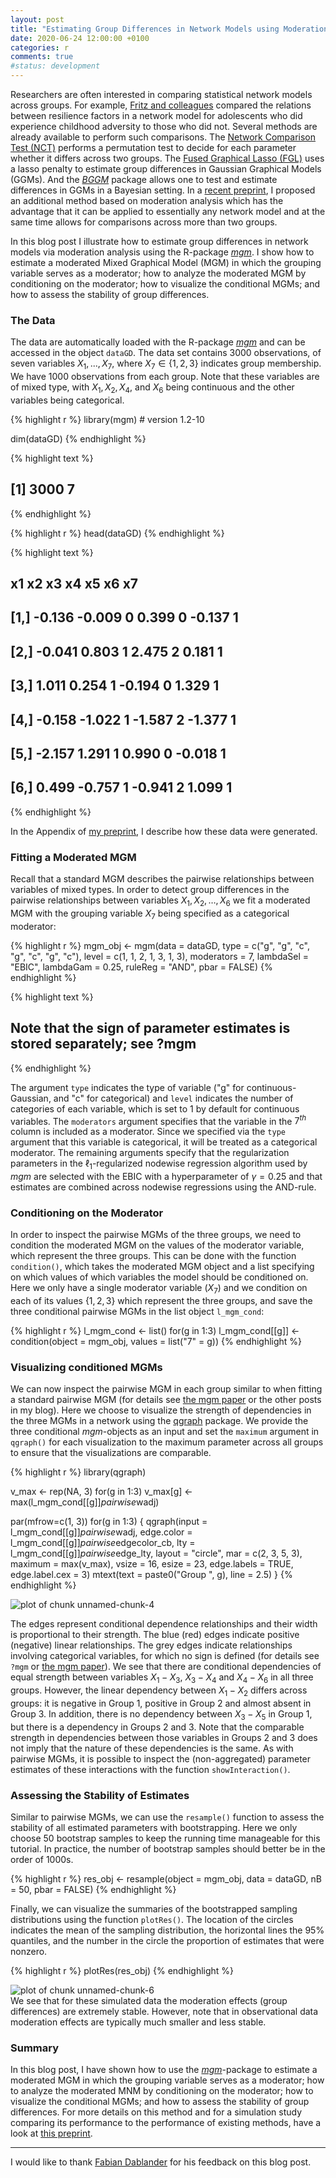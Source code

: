 ```yaml
---
layout: post
title: "Estimating Group Differences in Network Models using Moderation"
date: 2020-06-24 12:00:00 +0100
categories: r
comments: true
#status: development
---
```


Researchers are often interested in comparing statistical network models across groups. For example, [Fritz and colleagues](https://www.nature.com/articles/s41598-018-34130-2) compared the relations between resilience factors in a network model for adolescents who did experience childhood adversity to those who did not. Several methods are already available to perform such comparisons. The [Network Comparison Test (NCT)](https://cran.r-project.org/web/packages/NetworkComparisonTest/index.html) performs a permutation test to decide for each parameter whether it differs across two groups. The [Fused Graphical Lasso (FGL)](https://cran.r-project.org/web/packages/EstimateGroupNetwork/index.html) uses a lasso penalty to estimate group differences in Gaussian Graphical Models (GGMs). And the *[BGGM](https://cran.r-project.org/web/packages/BGGM/index.html)* package allows one to test and estimate differences in GGMs in a Bayesian setting. In a [recent preprint](https://psyarxiv.com/926pv), I proposed an additional method based on moderation analysis which has the advantage that it can be applied to essentially any network model and at the same time allows for comparisons across more than two groups.

In this blog post I illustrate how to estimate group differences in network models via moderation analysis using the R-package *[mgm](https://cran.r-project.org/web/packages/mgm/index.html)*. I show how to estimate a moderated Mixed Graphical Model (MGM) in which the grouping variable serves as a moderator; how to analyze the moderated MGM by conditioning on the moderator; how to visualize the conditional MGMs; and how to assess the stability of group differences.


### The Data

The data are automatically loaded with the R-package *[mgm](https://cran.r-project.org/web/packages/mgm/index.html)* and can be accessed in the object `dataGD`. The data set contains 3000 observations, of seven variables $X_1, ..., X_7$, where $X_7 \in \{1, 2, 3\}$ indicates group membership. We have 1000 observations from each group. Note that these variables are of mixed type, with $X_1, X_2, X_4,$ and $X_6$ being continuous and the other variables being categorical.


{% highlight r %}
library(mgm) # version 1.2-10

dim(dataGD)
{% endhighlight %}



{% highlight text %}
## [1] 3000    7
{% endhighlight %}



{% highlight r %}
head(dataGD)
{% endhighlight %}



{% highlight text %}
##          x1     x2 x3     x4 x5     x6 x7
## [1,] -0.136 -0.009  0  0.399  0 -0.137  1
## [2,] -0.041  0.803  1  2.475  2  0.181  1
## [3,]  1.011  0.254  1 -0.194  0  1.329  1
## [4,] -0.158 -1.022  1 -1.587  2 -1.377  1
## [5,] -2.157  1.291  1  0.990  0 -0.018  1
## [6,]  0.499 -0.757  1 -0.941  2  1.099  1
{% endhighlight %}

In the Appendix of [my preprint](https://psyarxiv.com/926pv), I describe how these data were generated.


### Fitting a Moderated MGM

Recall that a standard MGM describes the pairwise relationships between variables of mixed types. In order to detect group differences in the pairwise relationships between variables $X_1, X_2, \dots, X_6$ we fit a moderated MGM with the grouping variable $X_7$ being specified as a categorical moderator:


{% highlight r %}
mgm_obj <- mgm(data = dataGD, 
               type = c("g", "g", "c", "g", "c", "g", "c"), 
               level = c(1, 1, 2, 1, 3, 1, 3), 
               moderators = 7, 
               lambdaSel = "EBIC", 
               lambdaGam = 0.25, 
               ruleReg = "AND", 
               pbar = FALSE)
{% endhighlight %}



{% highlight text %}
## Note that the sign of parameter estimates is stored separately; see ?mgm
{% endhighlight %}

The argument `type` indicates the type of variable ("g" for continuous-Gaussian, and "c" for categorical) and `level` indicates the number of categories of each variable, which is set to 1 by default for continuous variables. The `moderators` argument specifies that the variable in the $7^{th}$ column is included as a moderator. Since we specified via the `type` argument that this variable is categorical, it will be treated as a categorical moderator. The remaining arguments specify that the regularization parameters in the $\ell_1$-regularized nodewise regression algorithm used by *mgm* are selected with the EBIC with a hyperparameter of $\gamma=0.25$ and that estimates are combined across nodewise regressions using the AND-rule.


### Conditioning on the Moderator

In order to inspect the pairwise MGMs of the three groups, we need to condition the moderated MGM on the values of the moderator variable, which represent the three groups. This can be done with the function `condition()`, which takes the moderated MGM object and a list specifying on which values of which variables the model should be conditioned on. Here we only have a single moderator variable ($X_7$) and we condition on each of its values $\{1, 2, 3\}$ which represent the three groups, and save the three conditional pairwise MGMs in the list object `l_mgm_cond`:


{% highlight r %}
l_mgm_cond <- list()
for(g in 1:3) l_mgm_cond[[g]] <- condition(object = mgm_obj, 
                                           values = list("7" = g))
{% endhighlight %}


### Visualizing conditioned MGMs

We can now inspect the pairwise MGM in each group similar to when fitting a standard pairwise MGM (for details see [the mgm paper](https://www.jstatsoft.org/article/view/v093i08) or the other posts in my blog). Here we choose to visualize the strength of dependencies in the three MGMs in a network using the [qgraph](https://cran.r-project.org/web/packages/qgraph/index.html) package. We provide the three conditional *mgm*-objects as an input and set the `maximum` argument in `qgraph()` for each visualization to the maximum parameter across all groups to ensure that the visualizations are comparable.



{% highlight r %}
library(qgraph)

v_max <- rep(NA, 3)
for(g in 1:3) v_max[g] <- max(l_mgm_cond[[g]]$pairwise$wadj)

par(mfrow=c(1, 3))
for(g in 1:3) {
  qgraph(input = l_mgm_cond[[g]]$pairwise$wadj, 
         edge.color = l_mgm_cond[[g]]$pairwise$edgecolor_cb,
         lty = l_mgm_cond[[g]]$pairwise$edge_lty,
         layout = "circle", mar = c(2, 3, 5, 3),
         maximum = max(v_max), vsize = 16, esize = 23, 
         edge.labels  = TRUE, edge.label.cex = 3)
  mtext(text = paste0("Group ", g), line = 2.5)
}
{% endhighlight %}

<img src="/assets/img/2020-06-22-Groupdifferences-via-Moderation.Rmd/unnamed-chunk-4-1.png" title="plot of chunk unnamed-chunk-4" alt="plot of chunk unnamed-chunk-4" style="display: block; margin: auto;" />

The edges represent conditional dependence relationships and their width is proportional to their strength. The blue (red) edges indicate positive (negative) linear relationships. The grey edges indicate relationships involving categorical variables, for which no sign is defined (for details see `?mgm` or [the mgm paper](https://www.jstatsoft.org/article/view/v093i08)). We see that there are conditional dependencies of equal strength between variables $X_1 - X_3$, $X_3 - X_4$ and $X_4 - X_6$ in all three groups. However, the linear dependency between $X_1 - X_2$ differs across groups: it is negative in Group 1, positive in Group 2 and almost absent in Group 3. In addition, there is no dependency between $X_3 - X_5$ in Group 1, but there is a dependency in Groups 2 and 3. Note that the comparable strength in dependencies between those variables in Groups 2 and 3 does not imply that the nature of these dependencies is the same. As with pairwise MGMs, it is possible to inspect the (non-aggregated) parameter estimates of these interactions with the function `showInteraction()`.


### Assessing the Stability of Estimates

Similar to pairwise MGMs, we can use the `resample()` function to assess the stability of all estimated parameters with bootstrapping. Here we only choose 50 bootstrap samples to keep the running time manageable for this tutorial. In practice, the number of bootstrap samples should better be in the order of 1000s.


{% highlight r %}
res_obj <- resample(object = mgm_obj, 
                    data = dataGD, 
                    nB = 50, 
                    pbar = FALSE)
{% endhighlight %}

Finally, we can visualize the summaries of the bootstrapped sampling distributions using the function `plotRes()`. The location of the circles indicates the mean of the sampling distribution, the horizontal lines the 95\% quantiles, and the number in the circle the proportion of estimates that were nonzero.



{% highlight r %}
plotRes(res_obj)
{% endhighlight %}

<img src="/assets/img/2020-06-22-Groupdifferences-via-Moderation.Rmd/unnamed-chunk-6-1.png" title="plot of chunk unnamed-chunk-6" alt="plot of chunk unnamed-chunk-6" style="display: block; margin: auto;" />
We see that for these simulated data the moderation effects (group differences) are extremely stable. However, note that in observational data moderation effects are typically much smaller and less stable.


### Summary

In this blog post, I have shown how to use the *[mgm](https://cran.r-project.org/web/packages/mgm/index.html)*-package to estimate a moderated MGM in which the grouping variable serves as a moderator; how to analyze the moderated MNM by conditioning on the moderator; how to visualize the conditional MGMs; and how to assess the stability of group differences. For more details on this method and for a simulation study comparing its performance to the performance of existing methods, have a look at [this preprint](https://psyarxiv.com/926pv).


---

I would like to thank [Fabian Dablander](https://fabiandablander.com/) for his feedback on this blog post.


